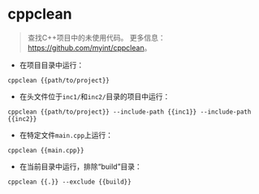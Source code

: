 # cppclean

> 查找C++项目中的未使用代码。
> 更多信息：<https://github.com/myint/cppclean>。

- 在项目目录中运行：

`cppclean {{path/to/project}}`

- 在头文件位于`inc1/`和`inc2/`目录的项目中运行：

`cppclean {{path/to/project}} --include-path {{inc1}} --include-path {{inc2}}`

- 在特定文件`main.cpp`上运行：

`cppclean {{main.cpp}}`

- 在当前目录中运行，排除“build”目录：

`cppclean {{.}} --exclude {{build}}`